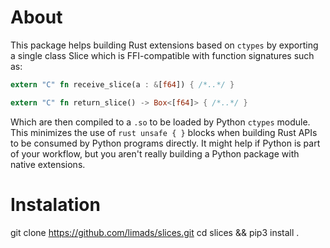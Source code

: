 # About

This package helps building Rust extensions based on `ctypes` by exporting
a single class Slice which is FFI-compatible with function signatures
such as:

```rust
extern "C" fn receive_slice(a : &[f64]) { /*..*/ }

extern "C" fn return_slice() -> Box<[f64]> { /*..*/ }
```

Which are then compiled to a `.so`  to be loaded by Python `ctypes` module.
This minimizes the use of ```rust unsafe { }``` blocks when building Rust APIs to be
consumed by Python programs directly. It might help if Python is part of your
workflow, but you aren't really building a Python package with native extensions.

# Instalation

git clone https://github.com/limads/slices.git
cd slices && pip3 install .
